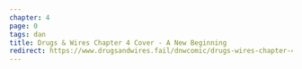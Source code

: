 ```yaml
---
chapter: 4
page: 0
tags: dan
title: Drugs & Wires Chapter 4 Cover - A New Beginning
redirect: https://www.drugsandwires.fail/dnwcomic/drugs-wires-chapter-4-cover-a-new-beginning/
---
```

